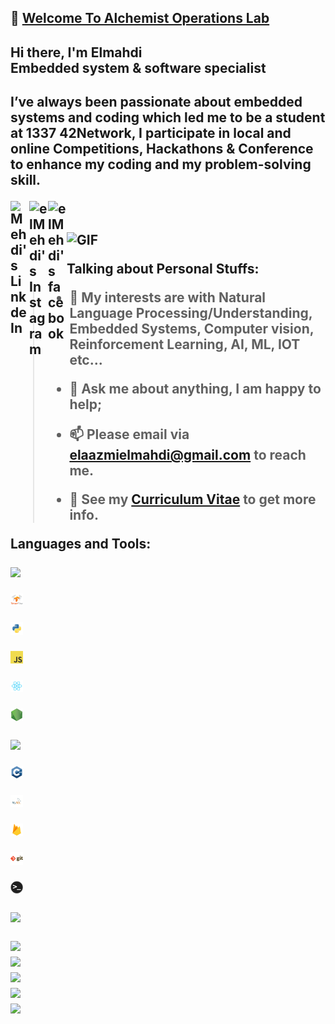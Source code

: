 ## 👋 [Welcome To Alchemist Operations Lab](https://github.com/Alcheemiist/Alcheemiist)

<h2> Hi there, I'm Elmahdi <br> Embedded system & software specialist <h2>

<p>I’ve always been passionate about embedded systems and coding which led me to be a student at 1337 42Network, 
I participate in local and online Competitions, Hackathons & Conference to enhance my coding and my problem-solving skill.		 <p>
<a  href="https://www.linkedin.com/in/elmahdielaazmi/"><img  align="left"  alt="Mehdi's LinkdeIn"  width="30px"  src="https://cdn.jsdelivr.net/npm/simple-icons@v3/icons/linkedin.svg"/>

</a>


<a  href="https://www.instagram.com/elmahdielaazmi/">
<img  align="left"  alt="elMehdi's Instagram"  width="30px"  src="https://cdn.jsdelivr.net/npm/simple-icons@v3/icons/instagram.svg"  />
</a>

<a  href="https://www.facebook.com/elmahdielaazmi">
<img  align="left"  alt="elMehdi's facebook"  width="30px"  src="https://cdn.jsdelivr.net/npm/simple-icons@v3/icons/facebook.svg"  />
</a>

<br/>
<br>
<img  align="center
"  alt="GIF"  src="https://i.pinimg.com/originals/68/f3/ff/68f3ff8ddc1699f6234abee4e1d58dd9.gif"  />

**Talking about Personal Stuffs:**

> - 🤔 My interests are with **Natural Language Processing/Understanding, Embedded Systems, Computer vision, Reinforcement Learning, AI, ML, IOT etc...**
> 
> - 💬 Ask me about anything, I am happy to help;
> - 📫 Please email via elaazmielmahdi@gmail.com to reach me.
> - 📝 See my [Curriculum Vitae](https://www.eelaazmi.me) to get more info.
 

 **Languages and Tools:**

<code><img  height="20"  src="https://pytorch.org/assets/images/pytorch-logo.png"></code>

<code><img  height="20"  src="https://raw.githubusercontent.com/github/explore/80688e429a7d4ef2fca1e82350fe8e3517d3494d/topics/tensorflow/tensorflow.png"></code>

<code><img  height="20"  src="https://raw.githubusercontent.com/github/explore/80688e429a7d4ef2fca1e82350fe8e3517d3494d/topics/python/python.png"></code>

<code><img  height="20"  src="https://raw.githubusercontent.com/github/explore/80688e429a7d4ef2fca1e82350fe8e3517d3494d/topics/javascript/javascript.png"></code>

<code><img  height="20"  src="https://raw.githubusercontent.com/github/explore/80688e429a7d4ef2fca1e82350fe8e3517d3494d/topics/react/react.png"></code>

<code><img  height="20"  src="https://raw.githubusercontent.com/github/explore/80688e429a7d4ef2fca1e82350fe8e3517d3494d/topics/nodejs/nodejs.png"></code>

<code><img  height="20"  src="https://cdn.icon-icons.com/icons2/2415/PNG/512/c_line_logo_icon_146612.png"></code>

<code><img  height="20"  src="https://raw.githubusercontent.com/github/explore/80688e429a7d4ef2fca1e82350fe8e3517d3494d/topics/cpp/cpp.png"></code>

<code><img  height="20"  src="https://raw.githubusercontent.com/github/explore/80688e429a7d4ef2fca1e82350fe8e3517d3494d/topics/mysql/mysql.png"></code>

<code><img  height="20"  src="https://raw.githubusercontent.com/github/explore/80688e429a7d4ef2fca1e82350fe8e3517d3494d/topics/firebase/firebase.png"></code>

<code><img  height="20"  src="https://raw.githubusercontent.com/github/explore/80688e429a7d4ef2fca1e82350fe8e3517d3494d/topics/git/git.png"></code>

<code><img  height="20"  src="https://raw.githubusercontent.com/github/explore/80688e429a7d4ef2fca1e82350fe8e3517d3494d/topics/terminal/terminal.png">
</code>

<code><img  height="20"  src="https://cdn-icons-png.flaticon.com/512/919/919855.png">
</code>

<code><img  height="20"  src="https://www.clipartmax.com/png/full/117-1179524_icon-arduino-arduino-logo.png">
</code>
<code><img  height="20"  src="https://cdn.icon-icons.com/icons2/2415/PNG/512/docker_original_logo_icon_146556.png">
</code>
<code><img  height="20"  src="https://paranoiaque.fr/wp-content/uploads/2019/07/533a30ab9c.png">
</code>
<code><img  height="20"  src="https://cdn4.iconfinder.com/data/icons/technology-83/1000/embedded_device_embedded_system_internet_embedding_embedded_systems_iot_embedded-1024.png">
</code>
<code><img  height="20"  src="https://i.pinimg.com/564x/8c/b1/8c/8cb18c72082d13eb581cf6d452e8e266.jpg
">
</code>
